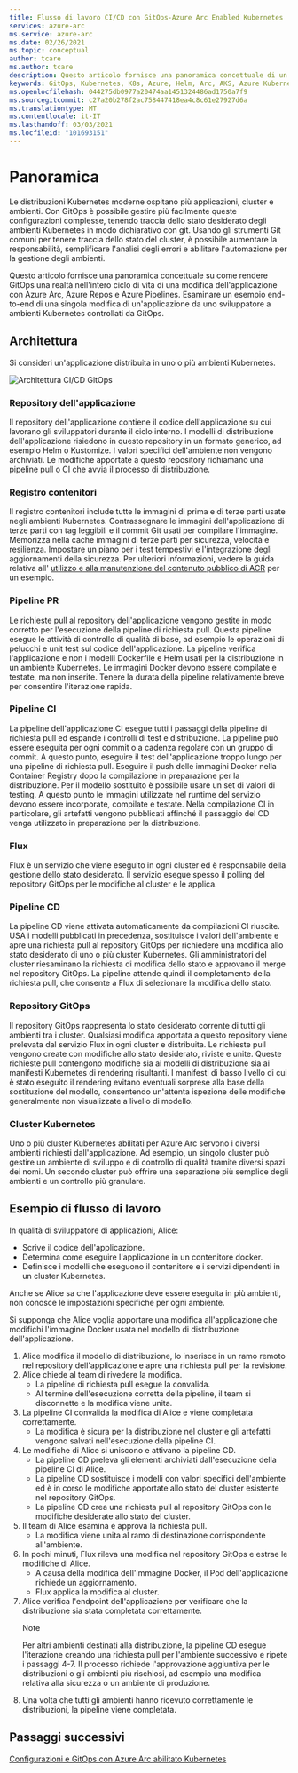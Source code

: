 ```yaml
---
title: Flusso di lavoro CI/CD con GitOps-Azure Arc Enabled Kubernetes
services: azure-arc
ms.service: azure-arc
ms.date: 02/26/2021
ms.topic: conceptual
author: tcare
ms.author: tcare
description: Questo articolo fornisce una panoramica concettuale di un flusso di lavoro CI/CD con GitOps
keywords: GitOps, Kubernetes, K8s, Azure, Helm, Arc, AKS, Azure Kubernetes Service, contenitori, CI, CD, Azure DevOps
ms.openlocfilehash: 044275db0977a20474aa1451324486ad1750a7f9
ms.sourcegitcommit: c27a20b278f2ac758447418ea4c8c61e27927d6a
ms.translationtype: MT
ms.contentlocale: it-IT
ms.lasthandoff: 03/03/2021
ms.locfileid: "101693151"
---
```

# <a name="overview"></a>Panoramica

Le distribuzioni Kubernetes moderne ospitano più applicazioni, cluster e ambienti. Con GitOps è possibile gestire più facilmente queste configurazioni complesse, tenendo traccia dello stato desiderato degli ambienti Kubernetes in modo dichiarativo con git. Usando gli strumenti Git comuni per tenere traccia dello stato del cluster, è possibile aumentare la responsabilità, semplificare l'analisi degli errori e abilitare l'automazione per la gestione degli ambienti.

Questo articolo fornisce una panoramica concettuale su come rendere GitOps una realtà nell'intero ciclo di vita di una modifica dell'applicazione con Azure Arc, Azure Repos e Azure Pipelines. Esaminare un esempio end-to-end di una singola modifica di un'applicazione da uno sviluppatore a ambienti Kubernetes controllati da GitOps.

## <a name="architecture"></a>Architettura

Si consideri un'applicazione distribuita in uno o più ambienti Kubernetes.

![Architettura CI/CD GitOps](./media/gitops-arch.png)
### <a name="application-repo"></a>Repository dell'applicazione
Il repository dell'applicazione contiene il codice dell'applicazione su cui lavorano gli sviluppatori durante il ciclo interno. I modelli di distribuzione dell'applicazione risiedono in questo repository in un formato generico, ad esempio Helm o Kustomize. I valori specifici dell'ambiente non vengono archiviati. Le modifiche apportate a questo repository richiamano una pipeline pull o CI che avvia il processo di distribuzione.
### <a name="container-registry"></a>Registro contenitori
Il registro contenitori include tutte le immagini di prima e di terze parti usate negli ambienti Kubernetes. Contrassegnare le immagini dell'applicazione di terze parti con tag leggibili e il commit Git usati per compilare l'immagine. Memorizza nella cache immagini di terze parti per sicurezza, velocità e resilienza. Impostare un piano per i test tempestivi e l'integrazione degli aggiornamenti della sicurezza. Per ulteriori informazioni, vedere la guida relativa all' [utilizzo e alla manutenzione del contenuto pubblico di ACR](https://docs.microsoft.com/azure/container-registry/tasks-consume-public-content) per un esempio.
### <a name="pr-pipeline"></a>Pipeline PR
Le richieste pull al repository dell'applicazione vengono gestite in modo corretto per l'esecuzione della pipeline di richiesta pull. Questa pipeline esegue le attività di controllo di qualità di base, ad esempio le operazioni di pelucchi e unit test sul codice dell'applicazione. La pipeline verifica l'applicazione e non i modelli Dockerfile e Helm usati per la distribuzione in un ambiente Kubernetes. Le immagini Docker devono essere compilate e testate, ma non inserite. Tenere la durata della pipeline relativamente breve per consentire l'iterazione rapida.
### <a name="ci-pipeline"></a>Pipeline CI
La pipeline dell'applicazione CI esegue tutti i passaggi della pipeline di richiesta pull ed espande i controlli di test e distribuzione. La pipeline può essere eseguita per ogni commit o a cadenza regolare con un gruppo di commit. A questo punto, eseguire il test dell'applicazione troppo lungo per una pipeline di richiesta pull. Eseguire il push delle immagini Docker nella Container Registry dopo la compilazione in preparazione per la distribuzione. Per il modello sostituito è possibile usare un set di valori di testing. A questo punto le immagini utilizzate nel runtime del servizio devono essere incorporate, compilate e testate. Nella compilazione CI in particolare, gli artefatti vengono pubblicati affinché il passaggio del CD venga utilizzato in preparazione per la distribuzione.
### <a name="flux"></a>Flux
Flux è un servizio che viene eseguito in ogni cluster ed è responsabile della gestione dello stato desiderato. Il servizio esegue spesso il polling del repository GitOps per le modifiche al cluster e le applica.
### <a name="cd-pipeline"></a>Pipeline CD
La pipeline CD viene attivata automaticamente da compilazioni CI riuscite. USA i modelli pubblicati in precedenza, sostituisce i valori dell'ambiente e apre una richiesta pull al repository GitOps per richiedere una modifica allo stato desiderato di uno o più cluster Kubernetes. Gli amministratori del cluster riesaminano la richiesta di modifica dello stato e approvano il merge nel repository GitOps. La pipeline attende quindi il completamento della richiesta pull, che consente a Flux di selezionare la modifica dello stato.
### <a name="gitops-repo"></a>Repository GitOps
Il repository GitOps rappresenta lo stato desiderato corrente di tutti gli ambienti tra i cluster. Qualsiasi modifica apportata a questo repository viene prelevata dal servizio Flux in ogni cluster e distribuita. Le richieste pull vengono create con modifiche allo stato desiderato, riviste e unite. Queste richieste pull contengono modifiche sia ai modelli di distribuzione sia ai manifesti Kubernetes di rendering risultanti. I manifesti di basso livello di cui è stato eseguito il rendering evitano eventuali sorprese alla base della sostituzione del modello, consentendo un'attenta ispezione delle modifiche generalmente non visualizzate a livello di modello.
### <a name="kubernetes-clusters"></a>Cluster Kubernetes
Uno o più cluster Kubernetes abilitati per Azure Arc servono i diversi ambienti richiesti dall'applicazione. Ad esempio, un singolo cluster può gestire un ambiente di sviluppo e di controllo di qualità tramite diversi spazi dei nomi. Un secondo cluster può offrire una separazione più semplice degli ambienti e un controllo più granulare.
## <a name="example-workflow"></a>Esempio di flusso di lavoro
In qualità di sviluppatore di applicazioni, Alice:
* Scrive il codice dell'applicazione.
* Determina come eseguire l'applicazione in un contenitore docker.
* Definisce i modelli che eseguono il contenitore e i servizi dipendenti in un cluster Kubernetes.

Anche se Alice sa che l'applicazione deve essere eseguita in più ambienti, non conosce le impostazioni specifiche per ogni ambiente.

Si supponga che Alice voglia apportare una modifica all'applicazione che modifichi l'immagine Docker usata nel modello di distribuzione dell'applicazione.

1. Alice modifica il modello di distribuzione, lo inserisce in un ramo remoto nel repository dell'applicazione e apre una richiesta pull per la revisione.
2. Alice chiede al team di rivedere la modifica.
    * La pipeline di richiesta pull esegue la convalida.
    * Al termine dell'esecuzione corretta della pipeline, il team si disconnette e la modifica viene unita.
3. La pipeline CI convalida la modifica di Alice e viene completata correttamente.
    * La modifica è sicura per la distribuzione nel cluster e gli artefatti vengono salvati nell'esecuzione della pipeline CI.
4. Le modifiche di Alice si uniscono e attivano la pipeline CD.
    * La pipeline CD preleva gli elementi archiviati dall'esecuzione della pipeline CI di Alice.
    * La pipeline CD sostituisce i modelli con valori specifici dell'ambiente ed è in corso le modifiche apportate allo stato del cluster esistente nel repository GitOps.
    * La pipeline CD crea una richiesta pull al repository GitOps con le modifiche desiderate allo stato del cluster.
5. Il team di Alice esamina e approva la richiesta pull.
    * La modifica viene unita al ramo di destinazione corrispondente all'ambiente.
6. In pochi minuti, Flux rileva una modifica nel repository GitOps e estrae le modifiche di Alice.
    * A causa della modifica dell'immagine Docker, il Pod dell'applicazione richiede un aggiornamento.
    * Flux applica la modifica al cluster.
7. Alice verifica l'endpoint dell'applicazione per verificare che la distribuzione sia stata completata correttamente.
   > [!NOTE]
   > Per altri ambienti destinati alla distribuzione, la pipeline CD esegue l'iterazione creando una richiesta pull per l'ambiente successivo e ripete i passaggi 4-7. Il processo richiede l'approvazione aggiuntiva per le distribuzioni o gli ambienti più rischiosi, ad esempio una modifica relativa alla sicurezza o un ambiente di produzione.
8.  Una volta che tutti gli ambienti hanno ricevuto correttamente le distribuzioni, la pipeline viene completata.

## <a name="next-steps"></a>Passaggi successivi
[Configurazioni e GitOps con Azure Arc abilitato Kubernetes](./conceptual-configurations.md)
